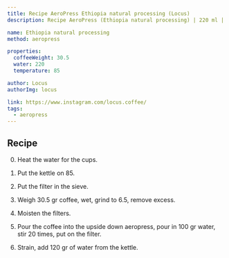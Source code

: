 ```yaml
---
title: Recipe AeroPress Ethiopia natural processing (Locus)
description: Recipe AeroPress (Ethiopia natural processing) | 220 ml | 30.5 gr

name: Ethiopia natural processing
method: aeropress

properties:
  coffeeWeight: 30.5
  water: 220
  temperature: 85

author: Locus
authorImg: locus

link: https://www.instagram.com/locus.coffee/
tags:
  - aeropress
---
```


## Recipe

0. Heat the water for the cups.

1. Put the kettle on 85.

2. Put the filter in the sieve.

3. Weigh 30.5 gr coffee, wet, grind to 6.5, remove excess.

4. Moisten the filters.

5. Pour the coffee into the upside down aeropress, pour in 100 gr water, stir 20 times, put on the filter.

6. Strain, add 120 gr of water from the kettle.

<br>


